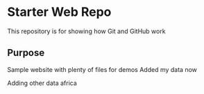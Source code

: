# Starter Web Repo

This repository is for showing how Git and GitHub work

## Purpose

Sample website with plenty of files for demos
Added my data now

Adding other data africa
